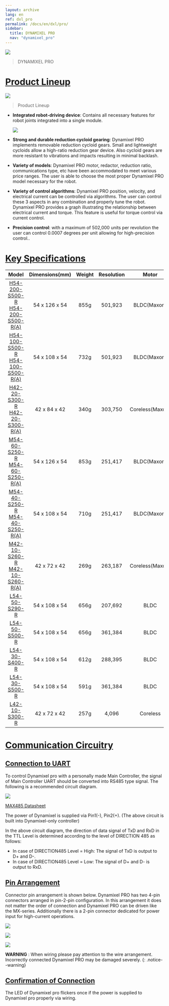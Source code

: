 ```yaml
---
layout: archive
lang: en
ref: dxl_pro
permalink: /docs/en/dxl/pro/
sidebar:
  title: DYNAMIXEL PRO
  nav: "dynamixel_pro"
---
```


![](/assets/images/dxl/pro/dynamixelpro_main.jpg)
>DYNAMIXEL PRO

# [Product Lineup](#product-lineup)

![](/assets/images/dxl/pro/dxl_pro_productline.jpg)

> Product Lineup

- **Integrated robot-driving device**: Contains all necessary features for robot joints integrated into a single module.

  ![](/assets/images/dxl/pro/dxl_pro_intro.gif)

- **Strong and durable reduction cycloid gearing**: Dynamixel PRO implements removable reduction cycloid gears. Small and lightweight cycloids allow a high-ratio reduction gear device. Also cycloid gears are more resistant to vibrations and impacts resulting in minimal backlash.

- **Variety of models**: Dynamixel PRO motor, redactor, reduction ratio, communications type, etc have been accommodated to meet various price ranges. The user is able to choose the most proper Dynamixel PRO model necessary for the robot.

- **Variety of control algorithms**: Dynamixel PRO position, velocity, and electrical current can be controlled via algorithms. The user can control these 3 aspects in any combination and properly tune the robot. Dynamixel PRO provides a graph illustrating the relationship between electrical current and torque. This feature is useful for torque control via current control.

- **Precision control**: with a maximum of 502,000 units per revolution the user can control 0.0007 degrees per unit allowing for high-precision control..

# [Key Specifications](#key-specifications)

|                                                    Model                                                     | Dimensions(mm) | Weight | Resolution |      Motor      |
|:------------------------------------------------------------------------------------------------------------:|:--------------:|:------:|:----------:|:---------------:|
| [H54-200-S500-R](/docs/en/dxl/pro/h54-200-s500-r/)<br>[H54-200-S500-R(A)](/docs/en/dxl/pro/h54-200-s500-ra/) | 54 x 126 x 54  |  855g  |  501,923   |   BLDC(Maxon)   |
| [H54-100-S500-R](/docs/en/dxl/pro/h54-100-s500-r/)<br>[H54-100-S500-R(A)](/docs/en/dxl/pro/h54-100-s500-ra/) | 54 x 108 x 54  |  732g  |  501,923   |   BLDC(Maxon)   |
|   [H42-20-S300-R](/docs/en/dxl/pro/h42-20-s300-r/)<br>[H42-20-S300-R(A)](/docs/en/dxl/pro/h42-20-s300-ra/)   |  42 x 84 x 42  |  340g  |  303,750   | Coreless(Maxon) |
|   [M54-60-S250-R](/docs/en/dxl/pro/m54-60-s250-r/)<br>[M54-60-S250-R(A)](/docs/en/dxl/pro/m54-60-s250-ra/)   | 54 x 126 x 54  |  853g  |  251,417   |   BLDC(Maxon)   |
|   [M54-40-S250-R](/docs/en/dxl/pro/m54-40-s250-r/)<br>[M54-40-S250-R(A)](/docs/en/dxl/pro/m54-40-s250-ra/)   | 54 x 108 x 54  |  710g  |  251,417   |   BLDC(Maxon)   |
|   [M42-10-S260-R](/docs/en/dxl/pro/m42-10-s260-r/)<br>[M42-10-S260-R(A)](/docs/en/dxl/pro/m42-10-s260-ra/)   |  42 x 72 x 42  |  269g  |  263,187   | Coreless(Maxon) |
|                               [L54-50-S290-R](/docs/en/dxl/pro/l54-50-s500-r/)                               | 54 x 108 x 54  |  656g  |  207,692   |      BLDC       |
|                               [L54-50-S500-R](/docs/en/dxl/pro/l54-50-s290-r/)                               | 54 x 108 x 54  |  656g  |  361,384   |      BLDC       |
|                               [L54-30-S400-R](/docs/en/dxl/pro/l54-30-s500-r/)                               | 54 x 108 x 54  |  612g  |  288,395   |      BLDC       |
|                               [L54-30-S500-R](/docs/en/dxl/pro/l54-30-s400-r/)                               | 54 x 108 x 54  |  591g  |  361,384   |      BLDC       |
|                               [L42-10-S300-R](/docs/en/dxl/pro/l42-10-s300-r/)                               |  42 x 72 x 42  |  257g  |   4,096    |    Coreless     |

# [Communication Circuitry](#communication-circuitry)

## [Connection to UART](#connection-to-uart)
To control Dynamixel pro with a personally made Main Controller, the signal of Main Controller UART should be converted into RS485 type signal. The following is a recommended circuit diagram.

![](/assets/images/dxl/pro/485_circuit_pro.png)

[MAX485 Datasheet](http://ecee.colorado.edu/~mcclurel/max485ds.pdf)

The power of Dynamixel is supplied via Pin1(-), Pin2(+). (The above circuit is built into Dynamixel-only controller)

In the above circuit diagram, the direction of data signal of TxD and RxD in the TTL Level is determined according to the level of DIRECTION 485 as follows:
- In case of DIRECTION485 Level = High: The signal of TxD is output to D+ and D-.
- In case of DIRECTION485 Level = Low: The signal of D+ and D- is output to RxD.

## [Pin Arrangement](#pin-arrangement)
Connector pin arrangement is shown below. Dynamixel PRO has two 4-pin connectors arranged in pin-2-pin configuration. In this arrangement it does not matter the order of connection and Dynamixel PRO can be driven like the MX-series. Additionally there is a 2-pin connector dedicated for power input for high-current operations.

![](/assets/images/dxl/pro/clip_image003.png)

![](/assets/images/dxl/pro/clip_image005.jpg)

![](/assets/images/dxl/pro/clip_image007.png)

**WARNING** : When wiring please pay attention to the wire arrangement. Incorrectly connected Dynamixel PRO may be damaged severely.
{: .notice--warning}

## [Confirmation of Connection](#confirmation-of-connection)

The LED of Dynamixel pro flickers once if the power is supplied to Dynamixel pro properly via wiring.
